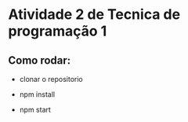 # Atividade 2 de Tecnica de programação 1

## Como rodar:

- clonar o repositorio

- npm install

- npm start



